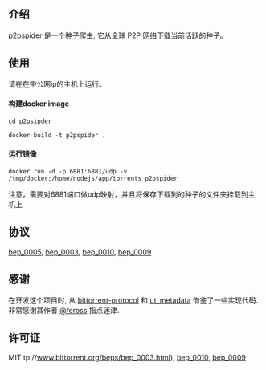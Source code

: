 ## 介绍

p2pspider 是一个种子爬虫, 它从全球 P2P 网络下载当前活跃的种子。

## 使用

请在在带公网ip的主机上运行。

#### 构建docker image

`cd p2psipder`

`docker build -t p2pspider . `

#### 运行镜像

`docker run -d -p 6881:6881/udp -v /tmp/docker:/home/nodejs/app/torrents p2pspider`

注意，需要对6881端口做udp映射，并且将保存下载到的种子的文件夹挂载到主机上

## 协议

[bep_0005](http://www.bittorrent.org/beps/bep_0005.html), [bep_0003](http://www.bittorrent.org/beps/bep_0003.html), [bep_0010](http://www.bittorrent.org/beps/bep_0010.html), [bep_0009](http://www.bittorrent.org/beps/bep_0009.html)

## 感谢

在开发这个项目时, 从 [bittorrent-protocol](https://github.com/feross/bittorrent-protocol) 和  [ut_metadata](https://github.com/feross/ut_metadata) 借鉴了一些实现代码. 非常感谢其作者 [@feross](https://github.com/feross) 指点迷津.

## 许可证
MIT
tp://www.bittorrent.org/beps/bep_0003.html), [bep_0010](http://www.bittorrent.org/beps/bep_0010.html), [bep_0009](http://www.bittorrent.org/beps/bep_0009.html)
